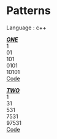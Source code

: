 # Patterns
Language : c++

<b><ins>***ONE***</ins></b>
<br />
1<br />
01<br />
101<br />
0101<br />
10101<br />
<a href="https://github.com/heerpatell/Patterns/blob/main/one.cpp" >Code</a>

<b><ins>***TWO***</ins></b>
<br />
1<br />
31<br />
531<br />
7531<br />
97531<br />
<a href="https://github.com/heerpatell/Patterns/blob/main/two.cpp" >Code</a>
